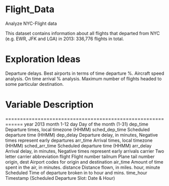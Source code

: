 # Flight_Data
Analyze NYC-Flight data

This dataset contains information about all flights that departed from NYC (e.g. EWR, JFK and LGA) in 2013: 336,776 flights in total.

# Exploration Ideas
Departure delays.
Best airports in terms of time departure %. 
Aircraft speed analysis. 
On time arrival % analysis. 
Maximum number of flights headed to some particular destination.



# Variable Description
============================================================
year	2013 
month	1-12 
day	Day of the month (1-31) 
dep_time	Departure times, local timezone (HHMM) 
sched_dep_time Scheduled departure time (HHMM) 
dep_delay	Departure delay, in minutes, Negative times represent early departures 
arr_time	Arrival times, local timezone (HHMM) 
sched_arr_time Scheduled departure time (HHMM) 
arr_delay	Arrival delay, in minutes, Negative times represent early arrivals 
carrier	Two letter carrier abbreviation 
flight	Flight number 
tailnum	Plane tail number 
origin, dest	Airport codes for origin and destination 
air_time	Amount of time spent in the air, in minutes. 
distance Distance flown, in miles. 
hour, minute	Scheduled Time of departure broken in to hour and mins. 
time_hour	Timestamp (Scheduled Departure Slot: Date & Hour)
